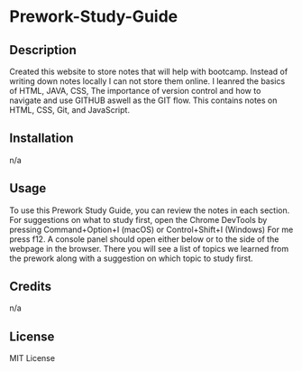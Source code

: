 # Prework-Study-Guide

## Description

Created this website to store notes that will help with bootcamp. Instead of writing down notes locally I can not store them online. I leanred the basics of HTML, JAVA, CSS, The importance of version control and how to navigate and use GITHUB aswell as the GIT flow. This contains notes on HTML, CSS, Git, and JavaScript.

## Installation
n/a

## Usage
To use this Prework Study Guide, you can review the notes in each section. For suggestions on what to study first, open the Chrome DevTools by pressing Command+Option+I (macOS) or Control+Shift+I (Windows) For me press f12. A console panel should open either below or to the side of the webpage in the browser. There you will see a list of topics we learned from the prework along with a suggestion on which topic to study first.

## Credits
n/a

## License
MIT License

